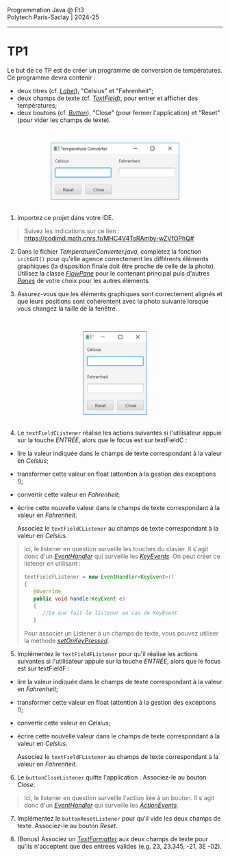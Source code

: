 Programmation Java @ Et3
<br>
Polytech Paris-Saclay | 2024-25

---

# TP1

Le but de ce TP est de créer un programme de conversion de températures.
Ce programme devra contenir :

-   deux titres (cf. [_Label_](https://docs.oracle.com/javase/8/javafx/api/javafx/scene/control/Label.html)), "Celsius" et "Fahrenheit";
-   deux champs de texte (cf. [_TextField_](https://docs.oracle.com/javase/8/javafx/api/javafx/scene/control/TextField.html)), pour entrer et afficher des températures;
-   deux boutons (cf. [_Button_](https://docs.oracle.com/javase/8/javafx/api/javafx/scene/control/Button.html)), "Close" (pour fermer l'application) et "Reset" (pour vider les champs de texte).

<br><div align="center"><img src="images/tempconvH.jpg" width="300"></img></div><br>

1. Importez ce projet dans votre IDE.

> Suivez les indications sur ce lien : https://codimd.math.cnrs.fr/MHC4V4TsRAmby-wZVfOPhQ#

2. Dans le fichier _TemperatureConverter.java_, complétez la fonction `initGUI()` pour qu'elle agence correctement les différents éléments graphiques (la disposition finale doit être proche de celle de la photo). Utilisez la classe [_FlowPane_](https://docs.oracle.com/javase/8/javafx/api/javafx/scene/layout/FlowPane.html) pour le contenant principal puis d'autres [_Panes_](https://docs.oracle.com/javase/8/javafx/api/javafx/scene/layout/Pane.html) de votre choix pour les autres éléments.

3. Assurez-vous que les éléments graphiques sont correctement alignés et que leurs positions sont cohérentent avec la photo suivante lorsque vous changez la taille de la fenêtre.

<br><div align="center"><img src="images/tempconvV.jpg" width="150"></img></div><br>

4. Le `textFieldCListener` réalise les actions suivantes si l'utilisateur appuie sur la touche _ENTRÉE_, alors que le focus est sur textFieldC :

-   lire la valeur indiquée dans le champs de texte correspondant à la valeur en _Celsius_;
-   transformer cette valeur en float (attention à la gestion des exceptions !);
-   convertir cette valeur en _Fahrenheit_;
-   écrire cette nouvelle valeur dans le champs de texte correspondant à la valeur en _Fahrenheit_.

    Associez le `textFieldCListener` au champs de texte correspondant à la valeur en _Celsius_.

> Ici, le listener en question surveille les touches du clavier. Il s'agit donc d'un [_EventHandler_](https://docs.oracle.com/javase/8/javafx/api/javafx/event/EventHandler.html) qui surveille les [_KeyEvents_](https://docs.oracle.com/javase/8/javafx/api/javafx/scene/input/KeyEvent.html). On peut créer ce listener en utilisant :
>
> ```Java
> textFieldFListener = new EventHandler<KeyEvent>()
> {
>    @Override
>    public void handle(KeyEvent e)
>    {
>       //Ce que fait le listener en cas de KeyEvent
>    }
> ```
>
> Pour associer un Listener à un champs de texte, vous pouvez utiliser la méthode [_setOnKeyPressed_](https://docs.oracle.com/javase/8/javafx/api/javafx/scene/Node.html#setOnKeyPressed-javafx.event.EventHandler-).

5. Implémentez le `textFieldFListener` pour qu'il réalise les actions suivantes si l'utilisateur appuie sur la touche _ENTRÉE_, alors que le focus est sur textFieldF :

-   lire la valeur indiquée dans le champs de texte correspondant à la valeur en _Fahrenheit_;
-   transformer cette valeur en float (attention à la gestion des exceptions !);
-   convertir cette valeur en _Celsius_;
-   écrire cette nouvelle valeur dans le champs de texte correspondant à la valeur en _Celsius_.

    Associez le `textFieldFListener` au champs de texte correspondant à la valeur en _Fahrenheit_.

6. Le `buttonCloseListener` quitte l'application . Associez-le au bouton _Close_.

> Ici, le listener en question surveille l'action liée à un bouton. Il s'agit donc d'un [_EventHandler_](https://docs.oracle.com/javase/8/javafx/api/javafx/event/EventHandler.html) qui surveille les [_ActionEvents_](https://docs.oracle.com/javase/8/javafx/api/javafx/event/ActionEvent.html).

7. Implémentez le `buttonResetListener` pour qu'il vide les deux champs de texte. Associez-le au bouton _Reset_.

8. (Bonus) Associez un [_TextFormatter_](https://docs.oracle.com/javase/8/javafx/api/javafx/scene/control/TextFormatter.html) aux deux champs de texte pour qu'ils n'acceptent que des entrées valides (e.g. 23, 23.345, -21, 3E -02).
